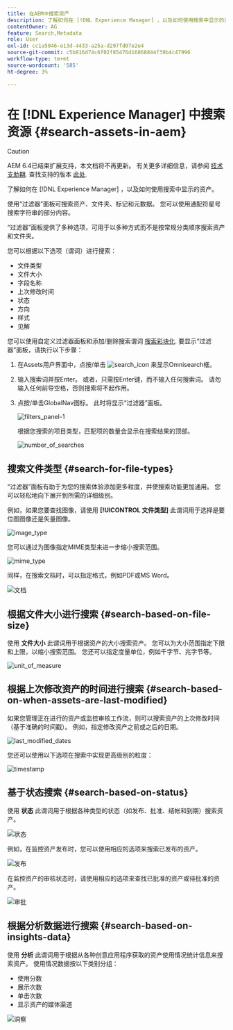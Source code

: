```yaml
---
title: 在AEM中搜索资产
description: 了解如何在 [!DNL Experience Manager] ，以及如何使用搜索中显示的资产。
contentOwner: AG
feature: Search,Metadata
role: User
exl-id: cc1a5946-e13d-4433-a25a-d297fd07e2e4
source-git-commit: c5b816d74c6f02f85476d16868844f39b4c47996
workflow-type: tm+mt
source-wordcount: '585'
ht-degree: 3%

---
```


# 在 [!DNL Experience Manager] 中搜索资源 {#search-assets-in-aem}

>[!CAUTION]
>
>AEM 6.4已结束扩展支持，本文档将不再更新。 有关更多详细信息，请参阅 [技术支助期](https://helpx.adobe.com/cn/support/programs/eol-matrix.html). 查找支持的版本 [此处](https://experienceleague.adobe.com/docs/).

了解如何在 [!DNL Experience Manager] ，以及如何使用搜索中显示的资产。

使用“过滤器”面板可搜索资产、文件夹、标记和元数据。 您可以使用通配符星号搜索字符串的部分内容。

“过滤器”面板提供了多种选项，可用于以多种方式而不是按常规分类顺序搜索资产和文件夹。

您可以根据以下选项（谓词）进行搜索：

* 文件类型
* 文件大小
* 字段名称
* 上次修改时间
* 状态
* 方向
* 样式
* 见解

<!-- TBD keystroke 65 article and port applicable changes here. This content goes. -->

您可以使用自定义过滤器面板和添加/删除搜索谓词 [搜索彩块化](search-facets.md). 要显示“过滤器”面板，请执行以下步骤：

1. 在Assets用户界面中，点按/单击 ![search_icon](assets/search_icon.png) 来显示Omnisearch框。
1. 输入搜索词并按Enter。 或者，只需按Enter键，而不输入任何搜索词。 请勿输入任何前导空格，否则搜索将不起作用。

1. 点按/单击GlobalNav图标。 此时将显示“过滤器”面板。

   ![filters_panel-1](assets/filters_panel-1.png)

   根据您搜索的项目类型，匹配项的数量会显示在搜索结果的顶部。

   ![number_of_searches](assets/number_of_searches.png)

## 搜索文件类型 {#search-for-file-types}

“过滤器”面板有助于为您的搜索体验添加更多粒度，并使搜索功能更加通用。 您可以轻松地向下展开到所需的详细级别。

例如，如果您要查找图像，请使用 **[!UICONTROL 文件类型]** 此谓词用于选择是要位图图像还是矢量图像。

![image_type](assets/image_type.png)

您可以通过为图像指定MIME类型来进一步缩小搜索范围。

![mime_type](assets/mime_type.png)

同样，在搜索文档时，可以指定格式，例如PDF或MS Word。

![文档](assets/documents.png)

## 根据文件大小进行搜索 {#search-based-on-file-size}

使用 **文件大小** 此谓词用于根据资产的大小搜索资产。 您可以为大小范围指定下限和上限，以缩小搜索范围。 您还可以指定度量单位，例如千字节、兆字节等。

![unit_of_measure](assets/unit_of_measure.png)

## 根据上次修改资产的时间进行搜索 {#search-based-on-when-assets-are-last-modified}

如果您管理正在进行的资产或监控审核工作流，则可以搜索资产的上次修改时间（基于准确的时间戳）。 例如，指定修改资产之前或之后的日期。

![last_modified_dates](assets/last_modified_dates.png)

您还可以使用以下选项在搜索中实现更高级别的粒度：

![timestamp](assets/timestamp.png)

## 基于状态搜索 {#search-based-on-status}

使用 **状态** 此谓词用于根据各种类型的状态（如发布、批准、结帐和到期）搜索资产。

![状态](assets/status.png)

例如，在监控资产发布时，您可以使用相应的选项来搜索已发布的资产。

![发布](assets/publish.png)

在监控资产的审核状态时，请使用相应的选项来查找已批准的资产或待批准的资产。

![审批](assets/approval.png)

## 根据分析数据进行搜索 {#search-based-on-insights-data}

使用 **分析** 此谓词用于根据从各种创意应用程序获取的资产使用情况统计信息来搜索资产。 使用情况数据按以下类别分组：

* 使用分数
* 展示次数
* 单击次数
* 显示资产的媒体渠道

![洞察](assets/insights.png)
